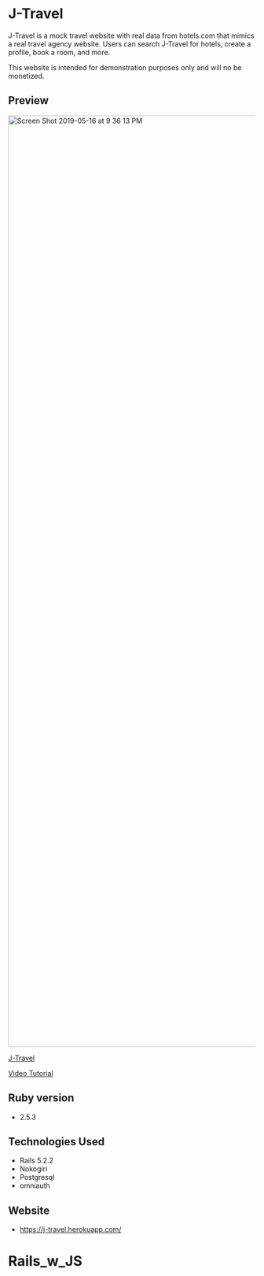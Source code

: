 # J-Travel

J-Travel is a mock travel website with real data from hotels.com that mimics a real travel agency website. Users can search J-Travel for hotels, create a profile,  book a room, and more.

This website is intended for demonstration purposes only and will no be monetized.

## Preview

<img width="1892" alt="Screen Shot 2019-05-16 at 9 36 13 PM" src="https://user-images.githubusercontent.com/43793510/57897429-aab94300-7822-11e9-82d7-6f8bc844e2c4.png">

[J-Travel](https://j-travel.herokuapp.com/)

[Video Tutorial](https://www.youtube.com/watch?v=ZH57O1qmbZc)

## Ruby version
  - 2.5.3
## Technologies Used
  - Rails 5.2.2
  - Nokogiri
  - Postgresql
  - omniauth
## Website
  - https://j-travel.herokuapp.com/
# Rails_w_JS
